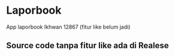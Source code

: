 # Laporbook
App laporbook
Ikhwan
12867
(fitur like belum jadi)
## Source code tanpa fitur like ada di Realese 
